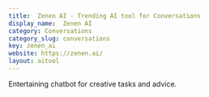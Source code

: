 ```yaml
---
title:  Zenen AI - Trending AI tool for Conversations
display_name:  Zenen AI
category: Conversations
category_slug: conversations
key: zenen_ai
website: https://zenen.ai/
layout: aitool
---
```


Entertaining chatbot for creative tasks and advice.
